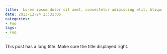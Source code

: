 ```yaml
---
title:  Lorem ipsum dolor sit amet, consectetur adipiscing elit. Aliquam justo turpis, tincidunt ac convallis id.
date: 2013-12-24 23:31:06
categories:
- Foo
tags:
- Foo
---
```


This post has a long title. Make sure the title displayed right.
